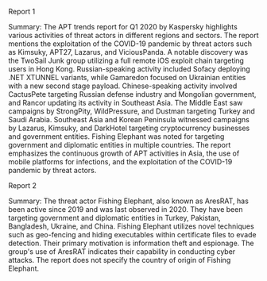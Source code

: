 
Report 1

Summary:
The APT trends report for Q1 2020 by Kaspersky highlights various activities of threat actors in different regions and sectors. The report mentions the exploitation of the COVID-19 pandemic by threat actors such as Kimsuky, APT27, Lazarus, and ViciousPanda. A notable discovery was the TwoSail Junk group utilizing a full remote iOS exploit chain targeting users in Hong Kong. Russian-speaking activity included Sofacy deploying .NET XTUNNEL variants, while Gamaredon focused on Ukrainian entities with a new second stage payload. Chinese-speaking activity involved CactusPete targeting Russian defense industry and Mongolian government, and Rancor updating its activity in Southeast Asia. The Middle East saw campaigns by StrongPity, WildPressure, and Dustman targeting Turkey and Saudi Arabia. Southеast Asia and Korean Peninsula witnessed campaigns by Lazarus, Kimsuky, and DarkHotel targeting cryptocurrency businesses and government entities. Fishing Elephant was noted for targeting government and diplomatic entities in multiple countries. The report emphasizes the continuous growth of APT activities in Asia, the use of mobile platforms for infections, and the exploitation of the COVID-19 pandemic by threat actors.





Report 2

Summary:
The threat actor Fishing Elephant, also known as AresRAT, has been active since 2019 and was last observed in 2020. They have been targeting government and diplomatic entities in Turkey, Pakistan, Bangladesh, Ukraine, and China. Fishing Elephant utilizes novel techniques such as geo-fencing and hiding executables within certificate files to evade detection. Their primary motivation is information theft and espionage. The group's use of AresRAT indicates their capability in conducting cyber attacks. The report does not specify the country of origin of Fishing Elephant.


